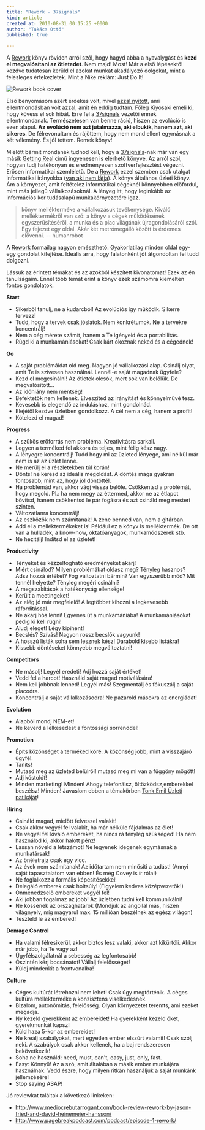 ```yaml
---
title: "Rework - 37signals"
kind: article
created_at: 2010-08-31 00:15:25 +0000
author: "Takács Ottó"
published: true

---
```

A [Rework](http://37signals.com/rework/) könyv röviden arról szól, hogy hagyd abba a nyavalygást és __kezd el megvalósítani az ötletedet__. Nem majd! Most! Már a első lépésektől kezdve tudatosan kerüld el azokat munkát akadályozó dolgokat, mint a felesleges értekezletek. Mint a Nike reklám: Just Do It!

![Rework book cover](http://www.qualityontime.eu/sites/default/files/rework.jpg)

<!--break-->

Első benyomásom azért érdekes volt, mivel [azzal nyitott](http://37signals.com/svn/posts/1555-learning-from-failure-is-overrated "Learning from failure is overrated"), ami ellentmondásban volt azzal, amit én eddig tudtam. Főleg Kiyosaki emeli ki, hogy kövess el sok hibát. Erre fel a [37signals](http://37signals.com/) vezetői ennek ellentmondanak. Természetesen van benne ráció, hiszen az evolúció is ezen alapul. __Az evolúció nem azt jutalmazza, aki elbukik, hanem azt, aki sikeres__. De félrevonultam és rájöttem, hogy nem mond ellent egymásnak a két vélemény. És jól tettem. Remek könyv!

Mielőtt bármit mondanék tudnod kell, hogy a [37signals](http://37signals.com/)-nak már van egy másik [Getting Real](http://gettingreal.37signals.com/) című ingyenesen is elérhető könyve. Az arról szól, hogyan tudj hatékonyan és eredményesen szoftverfejlesztést végezni. Erősen informatikai szemléletű. De a [Rework](http://37signals.com/rework/) ezzel szemben csak utalgat informatikai irányokba ([van aki nem látja][1]). A könyv általános üzleti könyv. Ám a környezet, amit feltételez informatikai cégeknél könnyebben előfordul, mint más jellegű vállalkozásoknál. A lényeg itt, hogy leginkább az információs kor tudásalapú munkakörnyezetére igaz.

>könyv mellékterméke a vállalkozásuk tevékenysége. Kiváló melléktermékről van szó: a könyv a cégek működésének egyszerűsítéséről, a munka és a piac világának újragondolásáról szól. Egy fejezet egy oldal. Akár két metrómegálló között is érdemes elővenni.  -- humanrobot

A [Rework](http://37signals.com/rework/) formailag nagyon emészthető. Gyakorlatilag minden oldal egy-egy gondolat kifejtése. Ideális arra, hogy falatonként jót átgondoltan fel tudd dolgozni.

Lássuk az érintett témákat és az azokból készített kivonatomat! Ezek az én tanulságaim. Ennél több témát érint a könyv ezek számomra kiemelten fontos gondolatok.

**Start**

- Sikerből tanulj, ne a kudarcból! Az evolúciós így működik. Sikerre tervezz!
- Tudd, hogy a tervek csak jóslatok. Nem konkrétumok. Ne a tervekre koncentrálj!
- Nem a cég mérete számít, hanem a Te igényeid és a portabilitás.
- Rúgd ki a munkamániásokat! Csak kárt okoznak neked és a cégednek!

**Go**

- A saját problémáidat old meg. Nagyon jó vállalkozási alap. Csinálj olyat, amit Te is szívesen használnál. Lennél-e saját magadnak ügyfele?
- Kezd el megcsinálni! Az ötletek olcsók, mert sok van belőlük. De megvalósított...
- Az időhiány nem mentség! 
- Befektetők nem kellenek. Elveszíted az irányítást és könnyelművé tesz.
- Kevesebb is elegendő az induláshoz, mint gondolnád.
- Elejétől kezdve üzletben gondolkozz. A cél nem a cég, hanem a profit!
- Kötelezd el magad!

**Progress**

- A szűkös erőforrás nem probléma. Kreativitásra sarkall.
- Legyen a terméked fel akkora és teljes, mint félig kész nagy.
- A lényegre koncentrálj! Tudd hogy mi az üzleted lényege, ami nélkül már nem is az az üzlet lenne.
- Ne merülj el a részletekben túl korán!
- Dönts! ne keresd az ideális megoldást. A döntés maga gyakran fontosabb, mint az, hogy jól döntöttél.
- Ha problémád van, akkor vágj vissza belőle. Csökkentsd a problémát, hogy megold. Pl.: ha nem megy az éttermed, akkor ne az étlapot bővítsd, hanem csökkentsd le pár fogásra és azt csináld meg mesteri szinten.
- Változatlanra koncentrálj!
- Az eszközök nem számítanak! A zene benned van, nem a gitárban.
- Add el a melléktermékeket is! Például ez a könyv is melléktermék. De ott van a hulladék, a know-how, oktatóanyagok, munkamódszerek stb.
- Ne hezitálj! Indítsd el az üzletet!

**Productivity**

- Tényeket és kézzelfogható eredményeket akarj!
- Miért csinálod? Milyen problémákat oldasz meg? Tényleg hasznos? Adsz hozzá értéket? Fog változtatni bármin? Van egyszerűbb mód? Mit tennél helyette? Tényleg megéri csinálni?
- A megszakítások a hatékonyság ellensége!
- Került a meetingeket!
- Az elég jó már megfelelő! A legtöbbet kihozni a legkevesebb ráfordítással.
- Ne akarj hős lenni! Egyenes út a munkamániába! A munkamániásokat pedig ki kell rúgni!
- Aludj eleget! Légy kipihent!
- Becslés? Szívás! Nagyon rossz becslők vagyunk!
- A hosszú listák soha sem lesznek kész! Darabold kisebb listákra!
- Kissebb döntéseket könnyebb megváltoztatni!

**Competitors**

- Ne másolj! Legyél eredeti! Adj hozzá saját értéket!
- Vedd fel a harcot! Használd saját magad motiválására!
- Nem kell jobbnak lenned! Legyél más! Szegmentálj és fókuszálj a saját piacodra.
- Koncentrálj a saját vállalkozásodra! Ne pazarold másokra az energiádat!

**Evolution**

- Alapból mondj NEM-et!
- Ne keverd a lelkesedést a fontossági sorrenddel!

**Promotion**

- Építs közönséget a terméked köré. A közönség jobb, mint a visszajáró ügyfél.
- Taníts!
- Mutasd meg az üzleted belülről! mutasd meg mi van a függöny mögött!
- Adj kóstolót!
- Minden marketing! Minden! Ahogy telefonálsz, öltözködsz,emberekkel beszélsz! Minden! Javaslom ebben a témakörben [Tonk Emil Üzleti patikáját](http://www.qualityontime.eu/review/tonk-emil-uzleti-patika-1)!

**Hiring**

- Csináld magad, mielőtt felveszel valakit!
- Csak akkor vegyél fel valakit, ha már nélküle fájdalmas az élet!
- Ne vegyél fel kiváló embereket, ha nincs rá tényleg szükséged! Ha nem használod ki, akkor halott pénz!
- Lassan növeld a létszámot! Ne legyenek idegenek egymásnak a munkatársak!
- Az önéletrajz csak egy vicc.
- Az évek nem számítanak! Az időtartam nem minősíti a tudást! (Annyi saját  tapasztalatom van ebben! És még Covey is ír róla!)
- Ne foglalkozz a formális képesítésekkel!
- Delegáló emberek csak holtsúly! (Figyelem kedves középvezetők!)
- Önmenedzselő embereket vegyél fel!
- Aki jobban fogalmaz az jobb! Az üzletben tudni kell kommunikálni!
- Ne kössenek az országhatárok (Mondjuk az angollal más, hiszen világnyelv, míg magyarul max. 15 millióan beszélnek az egész világon)
- Teszteld le az embered!

**Demage Control**

- Ha valami félresikerül, akkor biztos lesz valaki, akkor azt kikürtöli. Akkor már jobb, ha Te vagy az!
- Ügyfélszolgálatnál a sebesség az legfontosabb!
- Őszintén kérj bocsánatot! Vállalj felelősséget!
- Küldj mindenkit a frontvonalba!

**Culture**

- Céges kultúrát létrehozni nem lehet! Csak úgy megtörténik. A céges kultúra mellékterméke a konzisztens viselkedésnek.
- Bizalom, autonómitás, felelősség. Olyan környezetet teremts, ami ezeket megadja.
- Ny kezeld gyerekként az embereidet! Ha gyerekként kezeld őket, gyerekmunkát kapsz!
- Küld haza 5-kor az embereidet!
- Ne kreálj szabályokat, mert egyetlen ember elszúrt valamit! Csak szólj neki. A szabályok csak akkor kellenek, ha a baj rendszeresen bekövetkezik!
- Soha ne használd: need, must, can't, easy, just, only, fast.
- Easy: Könnyű! Az a szó, amit általában a másik ember munkájára használnak. Vedd észre, hogy milyen ritkán használjuk a saját munkánk jellemzésére!
- Stop saying ASAP!

[1]: http://weblabor.hu/konyvek/rework "Áttekinthető, érdekes, könnyen feldolgozható példákon keresztül mutatja be, hogy miként változott meg az Internet elterjedése és a nyílt forráskódú fejlesztések eredményeként az egész üzleti világ, hogy mennyi előnyünk származhat ezekből a változásokból, és leginkább, hogy hogyan tudjuk mindezt a saját hasznunkra fordítani."

Jó reviewkat találtak a következő linkeken:

- http://www.mediocrebutarrogant.com/book-review-rework-by-jason-fried-and-david-heinemeier-hansson/
- http://www.pagebreakpodcast.com/podcast/episode-1-rework/
